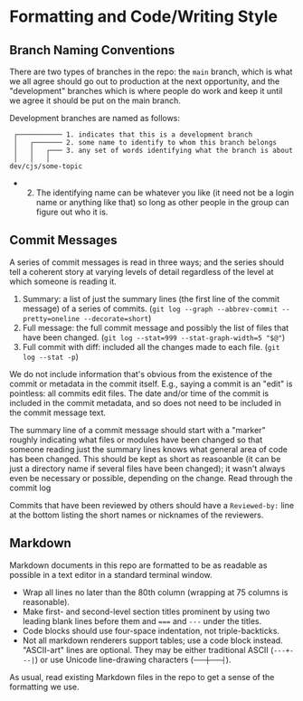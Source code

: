 Formatting and Code/Writing Style
=================================

Branch Naming Conventions
-------------------------

There are two types of branches in the repo: the `main` branch, which is
what we all agree should go out to production at the next opportunity, and
the "development" branches which is where people do work and keep it until
we agree it should be put on the main branch.

Development branches are named as follows:

     ┌─────────── 1. indicates that this is a development branch
     │   ┌─────── 2. some name to identify to whom this branch belongs
     │   │   ┌─── 3. any set of words identifying what the branch is about
     │   │   │
    dev/cjs/some-topic

- 2. The identifying name can be whatever you like (it need not be a login
  name or anything like that) so long as other people in the group can
  figure out who it is.


Commit Messages
---------------

A series of commit messages is read in three ways; and the series should
tell a coherent story at varying levels of detail regardless of the level
at which someone is reading it.

1. Summary: a list of just the summary lines (the first line of the commit
   message) of a series of commits.
   (`git log --graph --abbrev-commit --pretty=oneline --decorate=short`)
2. Full message: the full commit message and possibly the list of files
   that have been changed.
   (`git log --stat=999 --stat-graph-width=5 "$@"`)
3. Full commit with diff: included all the changes made to each file.
   (`git log --stat -p`)

We do not include information that's obvious from the existence of the
commit or metadata in the commit itself. E.g., saying a commit is an "edit"
is pointless: all commits edit files. The date and/or time of the commit is
included in the commit metadata, and so does not need to be included in the
commit message text.

The summary line of a commit message should start with a "marker" roughly
indicating what files or modules have been changed so that someone reading
just the summary lines knows what general area of code has been changed.
This should be kept as short as reasoanble (it can be just a directory name
if several files have been changed); it wasn't always even be necessary
or possible, depending on the change. Read through the commit log

Commits that have been reviewed by others should have a `Reviewed-by:`
line at the bottom listing the short names or nicknames of the reviewers.


Markdown
--------

Markdown documents in this repo are formatted to be as readable as possible
in a text editor in a standard terminal window.

- Wrap all lines no later than the 80th column (wrapping at 75 columns is
  reasonable).
- Make first- and second-level section titles prominent by using two
  leading blank lines before them and `===` and `---` under the titles.
- Code blocks should use four-space indentation, not triple-backticks.
- Not all markdown renderers support tables; use a code block instead.
  "ASCII-art" lines are optional. They may be either traditional ASCII
  (`---+---|`) or use Unicode line-drawing characters (`───┼───┤`).

As usual, read existing Markdown files in the repo to get a sense of the
formatting we use.
